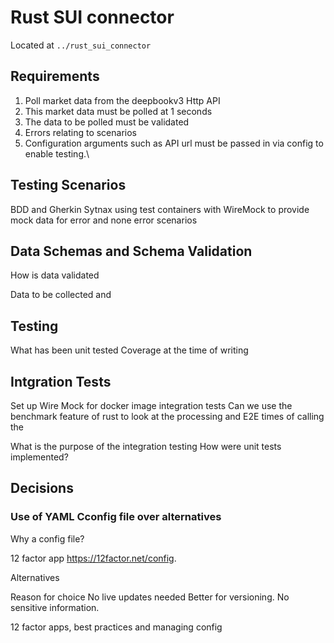 # Rust SUI connector

Located at `../rust_sui_connector`

## Requirements

1. Poll market data from the deepbookv3 Http API
2. This market data must be polled at 1 seconds
3. The data to be polled must be validated
4. Errors relating to scenarios
5. Configuration arguments such as API url must be passed in via config to enable testing.\

## Testing Scenarios 

BDD and Gherkin Sytnax using test containers with WireMock to provide mock data for error and none error scenarios

## Data Schemas and Schema Validation

How is data validated

Data to be collected and

## Testing

What has been unit tested
Coverage at the time of writing

## Intgration Tests

Set up Wire Mock for docker image integration tests
Can we use the benchmark feature of rust to look at the processing and E2E times of calling the

What is the purpose of the integration testing 
How were unit tests implemented?

## Decisions

### Use of YAML Cconfig file over alternatives

Why a config file?

12 factor app https://12factor.net/config.

Alternatives

Reason for choice
No live updates needed
Better for versioning.
No sensitive information.

12 factor apps, best practices and managing config
